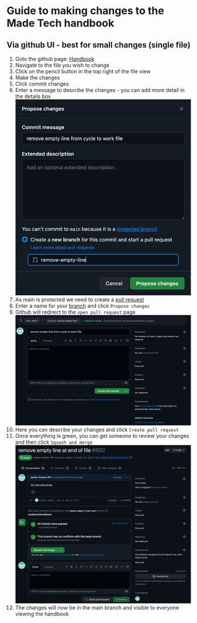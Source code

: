# Guide to making changes to the Made Tech handbook

## Via github UI - best for small changes (single file)

1. Goto the github page: [Handbook](https://github.com/madetech/handbook)
2. Navigate to the file you wish to change
3. Click on the pencil button in the top right of the file view
4. Make the changes
5. Click commit changes
6. Enter a message to describe the changes - you can add more detail in the details box
   ![creating a commit](./Screenshot%202023-06-26%20at%2011.14.13.png)
7. As main is protected we need to create a [pull request](https://docs.github.com/en/pull-requests/collaborating-with-pull-requests/proposing-changes-to-your-work-with-pull-requests/about-pull-requests)
8. Enter a name for your [branch](https://www.w3schools.com/git/git_branch.asp?remote=github) and click `Propose changes`
9.  Github will redirect to the `open pull request` page
    ![create a pr](Screenshot%202023-06-26%20at%2011.14.47.png)
10. Here you can describe your changes and click `Create pull request`
11. Once everything is green, you can get someone to review your changes and then click `Squash and merge`
    ![merging the pr](./Screenshot%202023-06-26%20at%2011.18.41.png)
12. The changes will now be in the main branch and visible to everyone viewing the handbook

